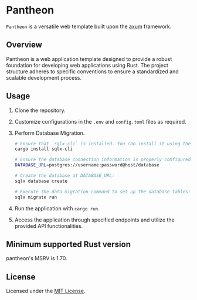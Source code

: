 # Pantheon

`Pantheon` is a versatile web template built upon the [axum](https://github.com/tokio-rs/axum) framework.

## Overview

Pantheon is a web application template designed to provide a robust foundation for developing web applications using Rust. The project structure adheres to specific conventions to ensure a standardized and scalable development process.

## Usage

1. Clone the repository.
2. Customize configurations in the `.env` and `config.toml` files as required.
3. Perform Database Migration.

   ```bash
   # Ensure that `sqlx-cli` is installed. You can install it using the following command:
   cargo install sqlx-cli

   # Ensure the database connection information is properly configured in the `.env` file.
   DATABASE_URL=postgres://username:password@host/database

   # Create the database at DATABASE_URL:
   sqlx database create

   # Execute the data migration command to set up the database tables:
   sqlx migrate run
   ```

4. Run the application with `cargo run`.
5. Access the application through specified endpoints and utilize the provided API functionalities.

## Minimum supported Rust version

pantheon's MSRV is 1.70.

## License

Licensed under the [MIT License](LICENSE).
